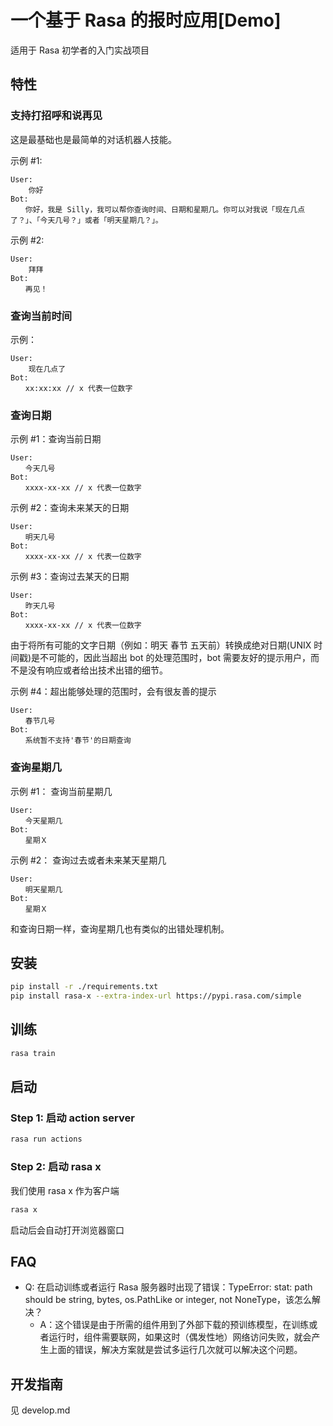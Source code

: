 # 一个基于 Rasa 的报时应用[Demo]

适用于 Rasa 初学者的入门实战项目

## 特性
### 支持打招呼和说再见 

这是最基础也是最简单的对话机器人技能。

示例 #1:
```text
User:
    你好 
Bot: 
　　你好，我是 Silly，我可以帮你查询时间、日期和星期几。你可以对我说「现在几点了？」、「今天几号？」或者「明天星期几？」。
```

示例 #2:
```text
User:
    拜拜 
Bot: 
　　再见！
```

### 查询当前时间 

示例： 
```text
User:
    现在几点了
Bot: 
　　xx:xx:xx // x 代表一位数字
```

### 查询日期 

示例 #1：查询当前日期
```text
User:
　　今天几号
Bot: 
　　xxxx-xx-xx // x 代表一位数字
```

示例 #2：查询未来某天的日期
```text
User:
　　明天几号
Bot: 
　　xxxx-xx-xx // x 代表一位数字
```

示例 #3：查询过去某天的日期
```text
User:
　　昨天几号
Bot: 
　　xxxx-xx-xx // x 代表一位数字
```

由于将所有可能的文字日期（例如：明天 春节 五天前）转换成绝对日期(UNIX 时间戳)是不可能的，因此当超出 bot 的处理范围时，bot 需要友好的提示用户，而不是没有响应或者给出技术出错的细节。

示例 #4：超出能够处理的范围时，会有很友善的提示
```text
User:
　　春节几号
Bot: 
　　系统暂不支持'春节'的日期查询
```

### 查询星期几

示例 #1： 查询当前星期几
```text
User:
　　今天星期几
Bot: 
　　星期Ｘ
```

示例 #2： 查询过去或者未来某天星期几
```text
User:
　　明天星期几
Bot: 
　　星期Ｘ
```

和查询日期一样，查询星期几也有类似的出错处理机制。

## 安装

```bash
pip install -r ./requirements.txt
pip install rasa-x --extra-index-url https://pypi.rasa.com/simple
```

## 训练

```bash
rasa train
```

## 启动

### Step 1: 启动 action server

```bash
rasa run actions
```

### Step 2: 启动 rasa x
我们使用 rasa x 作为客户端

```bash
rasa x
```

启动后会自动打开浏览器窗口

## FAQ
* Q: 在启动训练或者运行 Rasa 服务器时出现了错误：TypeError: stat: path should be string, bytes, os.PathLike or integer, not NoneType，该怎么解决？
  - A：这个错误是由于所需的组件用到了外部下载的预训练模型，在训练或者运行时，组件需要联网，如果这时（偶发性地）网络访问失败，就会产生上面的错误，解决方案就是尝试多运行几次就可以解决这个问题。

## 开发指南
见 develop.md
